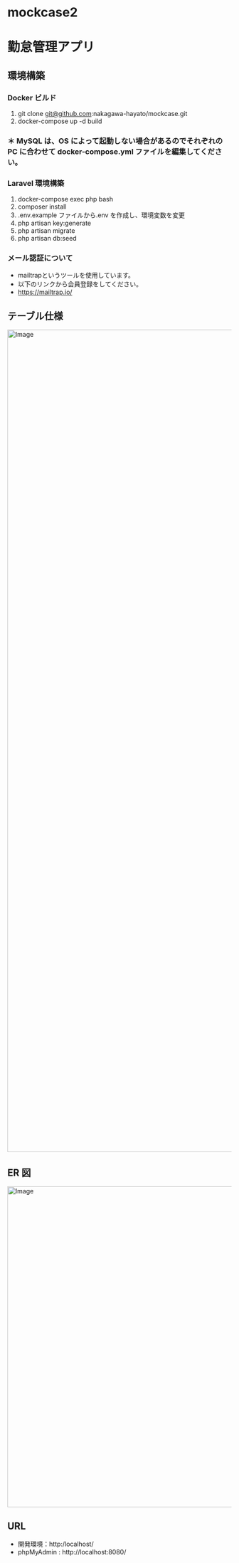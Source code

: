 # mockcase2
# 勤怠管理アプリ

## 環境構築

### Docker ビルド

1. git clone git@github.com:nakagawa-hayato/mockcase.git
2. docker-compose up -d build

### ＊ MySQL は、OS によって起動しない場合があるのでそれぞれの PC に合わせて docker-compose.yml ファイルを編集してください。

### Laravel 環境構築

1. docker-compose exec php bash
2. composer install
3. .env.example ファイルから.env を作成し、環境変数を変更
4. php artisan key:generate
5. php artisan migrate
6. php artisan db:seed

### メール認証について

- mailtrapというツールを使用しています。
- 以下のリンクから会員登録をしてください。　
- https://mailtrap.io/

## テーブル仕様

<img width="2257" height="1848" alt="Image" src="https://github.com/user-attachments/assets/97b6a05e-888d-4dff-88df-f50021a2e615" />

## ER 図

<img width="771" height="721" alt="Image" src="https://github.com/user-attachments/assets/06468581-d112-4aa3-a967-88ca32f6f617" />

## URL

- 開発環境：http:/localhost/
- phpMyAdmin : http://localhost:8080/


